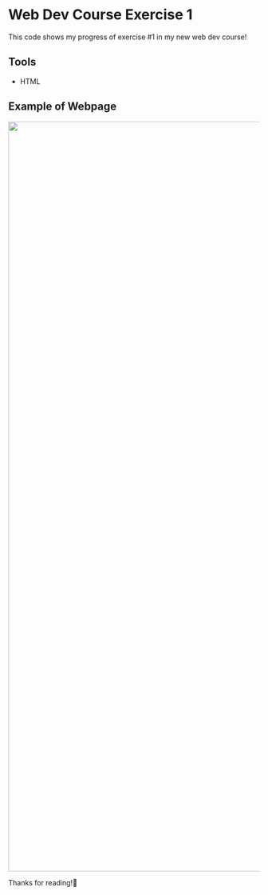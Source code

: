 # Web Dev Course Exercise 1

This code shows my progress of exercise #1 in my new web dev course!

## Tools

* HTML

## Example of Webpage

<div align="center">
  <img src="" width="1500px" />
</div>

Thanks for reading!🙏